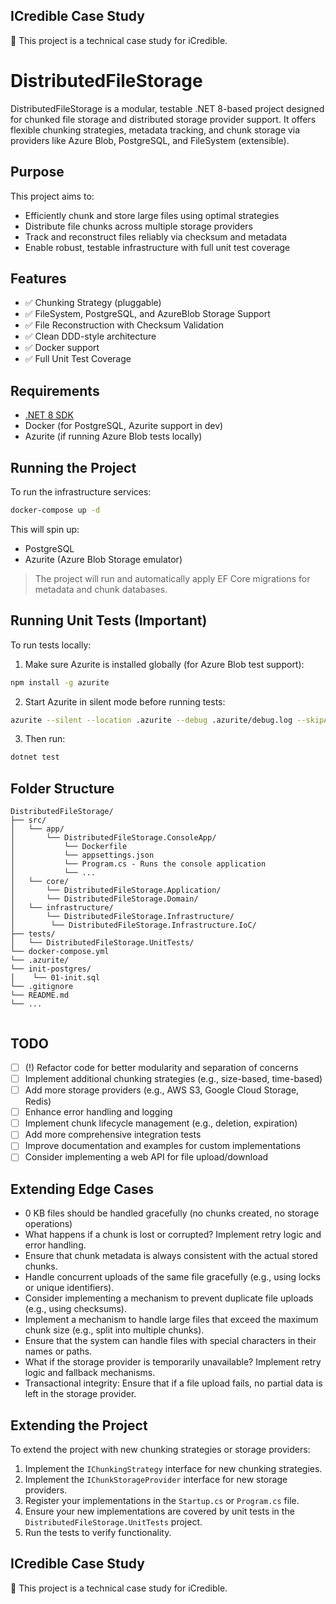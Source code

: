 ## ICredible Case Study

🔹 This project is a technical case study for iCredible.

# DistributedFileStorage

DistributedFileStorage is a modular, testable .NET 8-based project designed for chunked file storage and distributed storage provider support. 
It offers flexible chunking strategies, metadata tracking, and chunk storage via providers like Azure Blob, PostgreSQL, and FileSystem (extensible).

## Purpose

This project aims to:
- Efficiently chunk and store large files using optimal strategies
- Distribute file chunks across multiple storage providers
- Track and reconstruct files reliably via checksum and metadata
- Enable robust, testable infrastructure with full unit test coverage

## Features

- ✅ Chunking Strategy (pluggable)
- ✅ FileSystem, PostgreSQL, and AzureBlob Storage Support
- ✅ File Reconstruction with Checksum Validation
- ✅ Clean DDD-style architecture
- ✅ Docker support
- ✅ Full Unit Test Coverage

## Requirements

- [.NET 8 SDK](https://dotnet.microsoft.com/download/dotnet/8.0)
- Docker (for PostgreSQL, Azurite support in dev)
- Azurite (if running Azure Blob tests locally)

## Running the Project

To run the infrastructure services:

```bash
docker-compose up -d
```

This will spin up:
- PostgreSQL
- Azurite (Azure Blob Storage emulator)

> The project will run and automatically apply EF Core migrations for metadata and chunk databases.

## Running Unit Tests (Important)

To run tests locally:

1. Make sure Azurite is installed globally (for Azure Blob test support):

```bash
npm install -g azurite
```

2. Start Azurite in silent mode before running tests:

```bash
azurite --silent --location .azurite --debug .azurite/debug.log --skipApiVersionCheck
```

3. Then run:

```bash
dotnet test
```

## Folder Structure

```
DistributedFileStorage/
├── src/
│   └── app/
│       └── DistributedFileStorage.ConsoleApp/
│           └── Dockerfile
│           └── appsettings.json
│           └── Program.cs - Runs the console application
│           └── ...
│   └── core/
│       └── DistributedFileStorage.Application/
│       └── DistributedFileStorage.Domain/
│   └── infrastructure/
│       └── DistributedFileStorage.Infrastructure/
│        └── DistributedFileStorage.Infrastructure.IoC/
├── tests/
│   └── DistributedFileStorage.UnitTests/
└── docker-compose.yml
└── .azurite/
└── init-postgres/
│    └── 01-init.sql
└── .gitignore
└── README.md
└── ...
    

```
## TODO
- [ ] (!) Refactor code for better modularity and separation of concerns
- [ ] Implement additional chunking strategies (e.g., size-based, time-based)
- [ ] Add more storage providers (e.g., AWS S3, Google Cloud Storage, Redis)
- [ ] Enhance error handling and logging
- [ ] Implement chunk lifecycle management (e.g., deletion, expiration)
- [ ] Add more comprehensive integration tests
- [ ] Improve documentation and examples for custom implementations
- [ ] Consider implementing a web API for file upload/download

## Extending Edge Cases 
- 0 KB files should be handled gracefully (no chunks created, no storage operations)
- What happens if a chunk is lost or corrupted? Implement retry logic and error handling.
- Ensure that chunk metadata is always consistent with the actual stored chunks.
- Handle concurrent uploads of the same file gracefully (e.g., using locks or unique identifiers).
- Consider implementing a mechanism to prevent duplicate file uploads (e.g., using checksums).
- Implement a mechanism to handle large files that exceed the maximum chunk size (e.g., split into multiple chunks).
- Ensure that the system can handle files with special characters in their names or paths.
- What if the storage provider is temporarily unavailable? Implement retry logic and fallback mechanisms.
- Transactional integrity: Ensure that if a file upload fails, no partial data is left in the storage provider.


## Extending the Project
To extend the project with new chunking strategies or storage providers:
1. Implement the `IChunkingStrategy` interface for new chunking strategies.
2. Implement the `IChunkStorageProvider` interface for new storage providers.
3. Register your implementations in the `Startup.cs` or `Program.cs` file.
4. Ensure your new implementations are covered by unit tests in the `DistributedFileStorage.UnitTests` project.
5. Run the tests to verify functionality.


## ICredible Case Study

🔹 This project is a technical case study for iCredible.
